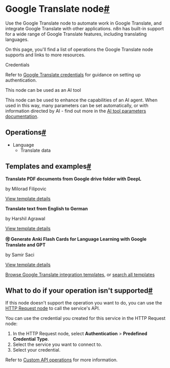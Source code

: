[](https://github.com/n8n-io/n8n-docs/edit/main/docs/integrations/builtin/app-nodes/n8n-nodes-base.googletranslate.md "Edit this page")

# Google Translate node[#](#google-translate-node "Permanent link")

Use the Google Translate node to automate work in Google Translate, and integrate Google Translate with other applications. n8n has built-in support for a wide range of Google Translate features, including translating languages.

On this page, you'll find a list of operations the Google Translate node supports and links to more resources.

Credentials

Refer to [Google Translate credentials](../../credentials/google/) for guidance on setting up authentication.

This node can be used as an AI tool

This node can be used to enhance the capabilities of an AI agent. When used in this way, many parameters can be set automatically, or with information directed by AI - find out more in the [AI tool parameters documentation](../../../../advanced-ai/examples/using-the-fromai-function/).

## Operations[#](#operations "Permanent link")

*   Language
    *   Translate data

## Templates and examples[#](#templates-and-examples "Permanent link")

**Translate PDF documents from Google drive folder with DeepL**

by Milorad Filipovic

[View template details](https://n8n.io/workflows/2179-translate-pdf-documents-from-google-drive-folder-with-deepl/)

**Translate text from English to German**

by Harshil Agrawal

[View template details](https://n8n.io/workflows/743-translate-text-from-english-to-german/)

**🉑 Generate Anki Flash Cards for Language Learning with Google Translate and GPT**

by Samir Saci

[View template details](https://n8n.io/workflows/3195-generate-anki-flash-cards-for-language-learning-with-google-translate-and-gpt/)

[Browse Google Translate integration templates](https://n8n.io/integrations/google-translate/), or [search all templates](https://n8n.io/workflows/)

## What to do if your operation isn't supported[#](#what-to-do-if-your-operation-isnt-supported "Permanent link")

If this node doesn't support the operation you want to do, you can use the [HTTP Request node](../../core-nodes/n8n-nodes-base.httprequest/) to call the service's API.

You can use the credential you created for this service in the HTTP Request node:

1.  In the HTTP Request node, select **Authentication** > **Predefined Credential Type**.
2.  Select the service you want to connect to.
3.  Select your credential.

Refer to [Custom API operations](../../../custom-operations/) for more information.